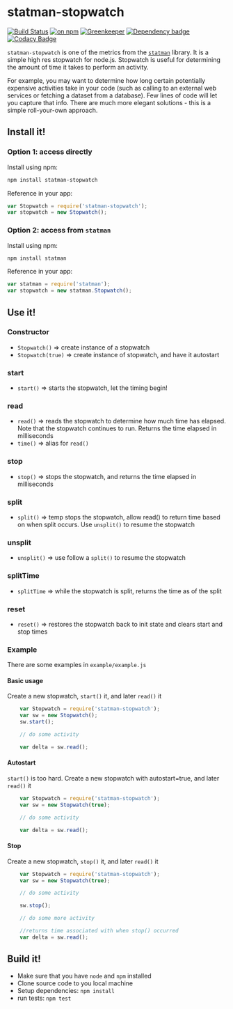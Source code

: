 # statman-stopwatch 
[![Build Status](https://travis-ci.org/jasonray/statman-stopwatch.svg?branch=master)](https://travis-ci.org/jasonray/statman-stopwatch) [![on npm](http://img.shields.io/npm/v/statman-stopwatch.svg?style=flat)](https://www.npmjs.org/package/statman-stopwatch) 
[![Greenkeeper](https://badges.greenkeeper.io/jasonray/statman-stopwatch.svg)](https://greenkeeper.io/) [![Dependency badge](https://david-dm.org/jasonray/statman-stopwatch.svg)](https://david-dm.org/jasonray/statman-stopwatch) [![Codacy Badge](https://api.codacy.com/project/badge/Grade/0a3043b7fa3c4f97b2c63f63f30df40e)](https://app.codacy.com/app/jasonray/statman-stopwatch?utm_source=github.com&utm_medium=referral&utm_content=jasonray/statman-stopwatch&utm_campaign=Badge_Grade_Dashboard)

`statman-stopwatch` is one of the metrics from the [`statman`](https://github.com/jasonray/statman) library.  It is a simple high res stopwatch for node.js.  Stopwatch is useful for determining the amount of time it takes to perform an activity.

For example, you may want to determine how long certain potentially expensive activities take in your code (such as calling to an external web services or fetching a dataset from a database).  Few lines of code will let you capture that info.  There are much more elegant solutions - this is a simple roll-your-own approach.

## Install it!
### Option 1: access directly
Install using npm:
``` bash
npm install statman-stopwatch
```

Reference in your app:
``` javascript
var Stopwatch = require('statman-stopwatch');
var stopwatch = new Stopwatch();
```

### Option 2: access from `statman`
Install using npm:
``` bash
npm install statman
```

Reference in your app:
``` javascript
var statman = require('statman');
var stopwatch = new statman.Stopwatch();
```

## Use it!
### Constructor
-   `Stopwatch()` => create instance of a stopwatch
-   `Stopwatch(true)` => create instance of stopwatch, and have it autostart

### start
-   `start()` => starts the stopwatch, let the timing begin!

### read
-   `read()` => reads the stopwatch to determine how much time has elapsed.  Note that the stopwatch continues to run.  Returns the time elapsed in milliseconds
-   `time()` => alias for `read()`

### stop
-   `stop()` => stops the stopwatch, and returns the time elapsed in milliseconds

### split
-   `split()` => temp stops the stopwatch, allow read() to return time based on when split occurs.  Use `unsplit()` to resume the stopwatch

### unsplit
-   `unsplit()` => use follow a `split()` to resume the stopwatch

### splitTime
-   `splitTime` => while the stopwatch is split, returns the time as of the split

### reset
-   `reset()` => restores the stopwatch back to init state and clears start and stop times

### Example

There are some examples in `example/example.js`

#### Basic usage
Create a new stopwatch, `start()` it, and later `read()` it
``` javascript
    var Stopwatch = require('statman-stopwatch');
    var sw = new Stopwatch();
    sw.start();

    // do some activity

    var delta = sw.read();
 ```

#### Autostart
`start()` is too hard.  Create a new stopwatch with autostart=true, and later `read()` it
``` javascript
    var Stopwatch = require('statman-stopwatch');
    var sw = new Stopwatch(true);

    // do some activity

    var delta = sw.read();
 ```

#### Stop
Create a new stopwatch, `stop()` it, and later `read()` it
``` javascript
    var Stopwatch = require('statman-stopwatch');
    var sw = new Stopwatch(true);

    // do some activity

    sw.stop();

    // do some more activity

    //returns time associated with when stop() occurred
    var delta = sw.read();
 ```
 
## Build it!
-   Make sure that you have `node` and `npm` installed
-   Clone source code to you local machine
-   Setup dependencies: `npm install`
-   run tests: `npm test`
